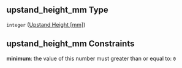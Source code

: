 ## upstand_height_mm Type

`integer` ([Upstand Height \[mm\]](iea43_wra_data_model-properties-measurement-location-measurement-location-properties-measurement-point-measurement-point-properties-mounting-arrangement-mounting-arrangement-properties-upstand-height-mm.md))

## upstand_height_mm Constraints

**minimum**: the value of this number must greater than or equal to: `0`
